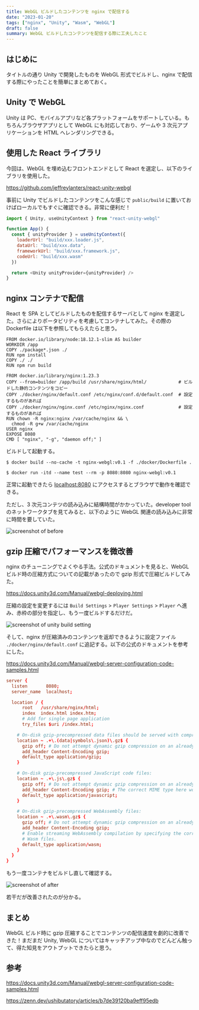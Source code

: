 ```yaml
---
title: WebGL ビルドしたコンテンツを nginx で配信する
date: "2023-01-20"
tags: ["nginx", "Unity", "Wasm", "WebGL"]
draft: false
summary: WebGL ビルドしたコンテンツを配信する際に工夫したこと
---
```


## はじめに

タイトルの通り Unity で開発したものを WebGL 形式でビルドし、nginx で配信する際にやったことを簡単にまとめておく。

## Unity で WebGL

Unity は PC、モバイルアプリなど各プラットフォームをサポートしている。もちろんブラウザアプリとして WebGL にも対応しており、ゲームや 3 次元アプリケーションを HTML へレンダリングできる。

## 使用した React ライブラリ

今回は、WebGL を埋め込むフロントエンドとして React を選定し、以下のライブラリを使用した。

https://github.com/jeffreylanters/react-unity-webgl

事前に Unity でビルドしたコンテンツをこんな感じで `public/build` に置いておけばローカルでもすぐに確認できる。非常に便利だ！

```js:App.js showLineNumbers
import { Unity, useUnityContext } from "react-unity-webgl"

function App() {
  const { unityProvider } = useUnityContext({
    loaderUrl: "build/xxx.loader.js",
    dataUrl: "build/xxx.data",
    frameworkUrl: "build/xxx.framework.js",
    codeUrl: "build/xxx.wasm"
  })

  return <Unity unityProvider={unityProvider} />
}
```

## nginx コンテナで配信

React を SPA としてビルドしたものを配信するサーバとして nginx を選定した。さらによりポータビリティを考慮してコンテナしてみた。その際の Dockerfile は以下を参照してもらえたらと思う。

```dockerfile:Dockerfile showLineNumbers
FROM docker.io/library/node:18.12.1-slim AS builder
WORKDIR /app
COPY ./package*.json ./
RUN npm install
COPY ./ ./
RUN npm run build

FROM docker.io/library/nginx:1.23.3
COPY --from=builder /app/build /usr/share/nginx/html/            # ビルドした静的コンテンツをコピー
COPY ./docker/nginx/default.conf /etc/nginx/conf.d/default.conf  # 設定するものがあれば
COPY ./docker/nginx/nginx.conf /etc/nginx/nginx.conf             # 設定するものがあれば
RUN chown -R nginx:nginx /var/cache/nginx && \
  chmod -R g+w /var/cache/nginx
USER nginx
EXPOSE 8080
CMD [ "nginx", "-g", "daemon off;" ]
```

ビルドして起動する。

```shell
$ docker build --no-cache -t nginx-webgl:v0.1 -f ./docker/Dockerfile .

$ docker run -itd --name test --rm -p 8080:8080 nginx-webgl:v0.1
```

正常に起動できたら [localhost:8080](http://localhost:8080) にアクセスするとブラウザで動作を確認できる。

ただし、3 次元コンテツの読み込みに結構時間がかかっていた。developer tool のネットワークタブを見てみると、以下のように WebGL 関連の読み込みに非常に時間を要していた。

![screenshot of before](https://i.imgur.com/aBk6kkj.webp)

## gzip 圧縮でパフォーマンスを微改善

nginx のチューニングでよくやる手法。公式のドキュメントを見ると、WebGL ビルド時の圧縮方式についての記載があったので gzip 形式で圧縮ビルドしてみた。

https://docs.unity3d.com/Manual/webgl-deploying.html

圧縮の設定を変更するには `Build Settings` > `Player Settings` > `Player` へ進み、赤枠の部分を指定し、もう一度ビルドするだけだ。

![screenshot of unity build setting](https://i.imgur.com/StvO9DX.webp)

そして、nginx が圧縮済みのコンテンツを返却できるように設定ファイル `./docker/nginx/default.conf` に追記する。以下の公式のドキュメントを参考にした。

https://docs.unity3d.com/Manual/webgl-server-configuration-code-samples.html

```nginx:./docker/nginx/default.conf showLineNumbers {11-32}
server {
  listen       8080;
  server_name  localhost;

  location / {
      root   /usr/share/nginx/html;
      index  index.html index.htm;
      # Add for single page application
      try_files $uri /index.html;

    # On-disk gzip-precompressed data files should be served with compression enabled:
    location ~ .+\.(data|symbols\.json)\.gz$ {
      gzip off; # Do not attempt dynamic gzip compression on an already compressed file
      add_header Content-Encoding gzip;
      default_type application/gzip;
    }

    # On-disk gzip-precompressed JavaScript code files:
    location ~ .+\.js\.gz$ {
      gzip off; # Do not attempt dynamic gzip compression on an already compressed file
      add_header Content-Encoding gzip; # The correct MIME type here would be application/octet-stream, but due to Safari bug https://bugs.webkit.org/show_bug.cgi?id=247421, it's preferable to use MIME Type application/gzip instead.
      default_type application/javascript;
    }

    # On-disk gzip-precompressed WebAssembly files:
    location ~ .+\.wasm\.gz$ {
      gzip off; # Do not attempt dynamic gzip compression on an already compressed file
      add_header Content-Encoding gzip;
      # Enable streaming WebAssembly compilation by specifying the correct MIME type for
      # Wasm files.
      default_type application/wasm;
    }
  }
}
```

もう一度コンテナをビルドし直して確認する。

![screenshot of after](https://i.imgur.com/Wq487bD.webp)

若干だが改善されたのが分かる。

## まとめ

WebGL ビルド時に gzip 圧縮することでコンテンツの配信速度を劇的に改善できた！まだまだ Unity, WebGL についてはキャッチアップ中なのでどんどん触って、得た知見をアウトプットできたらと思う。

## 参考

https://docs.unity3d.com/Manual/webgl-server-configuration-code-samples.html

https://zenn.dev/ushibutatory/articles/b7de39120ba9eff95edb

